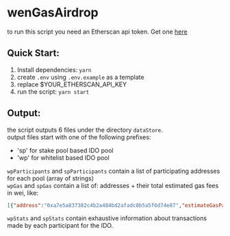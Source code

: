 # wenGasAirdrop  

to run this script you need an Etherscan api token. Get one [here](https://etherscan.io/apis)  

## Quick Start:  
1. Install dependencies: `yarn`  
2. create `.env` using `.env.example` as a template  
3. replace $YOUR_ETHERSCAN_API_KEY  
4. run the script: `yarn start`  

## Output:  
the script outputs 6 files under the directory `dataStore`.  
output files start with one of the following prefixes:  
 - 'sp' for stake pool based IDO pool  
 - 'wp' for whitelist based IDO pool  

`wpParticipants` and `spParticipants` contain a list of participating addresses for each pool (array of strings)  
`wpGas` and `spGas` contain a list of: addresses + their total estimated gas fees in wei, like:  
```json
[{"address":"0xa7e5a837382c4b2a484bd2afadc8b5a5f6d74e87","estimateGasPaid":"45444102055032282"},{"address":"0x8204171f30801f13ac9ddbdb9eb62486b415b3d3","estimateGasPaid":"66723838713298301"}]
```  
`wpStats` and `spStats` contain exhaustive information about transactions made by each participant for the IDO.  